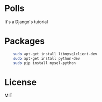 # Polls

It's a Django's tutorial 

# Packages 

```sh
	sudo apt-get install libmysqlclient-dev
	sudo apt-get install python-dev
	sudo pip install mysql-python
```

# License 

MIT